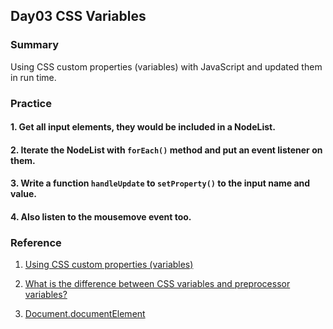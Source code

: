 ## Day03 CSS Variables

### Summary

Using CSS custom properties (variables) with JavaScript and updated them in run time.

### Practice

#### 1. Get all input elements, they would be included in a NodeList.

#### 2. Iterate the NodeList with `forEach()` method and put an event listener on them.

#### 3. Write a function `handleUpdate` to `setProperty()` to the input name and value.

#### 4. Also listen to the mousemove event too.

### Reference

1. [Using CSS custom properties (variables)](https://developer.mozilla.org/en-US/docs/Web/CSS/Using_CSS_custom_properties)

2. [What is the difference between CSS variables and preprocessor variables?](https://css-tricks.com/difference-between-types-of-css-variables/)

3. [Document.documentElement](https://developer.mozilla.org/en-US/docs/Web/API/Document/documentElement)

